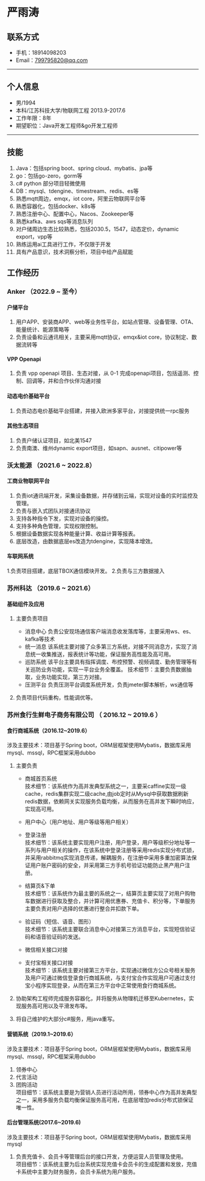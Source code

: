 # 严雨涛

## 联系方式
- 手机：18914098203 
- Email：799795820@qq.com


---

## 个人信息

 - 男/1994 
 - 本科/江苏科技大学/物联网工程 2013.9-2017.6
 - 工作年限：8年
 - 期望职位：Java开发工程师&go开发工程师

---

## 技能
1.  Java：包括spring boot、spring cloud、mybatis、jpa等
2.  go：包括go-zero，gorm等
3.  c# python 部分项目轻微使用
4.  DB：mysql、tdengine、timestream、redis、es等
5.  熟悉mqtt周边，emqx，iot core，阿里云物联网平台等
6.  熟悉容器化，包括docker、k8s等
7.  熟悉注册中心、配置中心，Nacos、Zookeeper等
8.  熟悉kafka、aws sqs等消息队列
9.  对户储周边生态比较熟悉，包括2030.5，1547，动态定价，dynamic export，vpp等
10.  熟练运用ai工具进行工作，不仅限于开发
11.  具有产品意识，技术洞察分析，项目中给产品赋能


## 工作经历

### Anker （2022.9 ~ 至今）
#### 户储平台
1. 用户APP、安装商APP、web等业务性平台，如站点管理、设备管理、OTA、能量统计、能源策略等
2. 负责设备和云通讯相关，主要采用mqtt协议，emqx&iot core，协议制定、数据流转等
   
#### VPP Openapi
1. 负责 vpp openapi 项目、生态对接，从 0-1 完成openapi项目，包括遥测、控制、回调等，并和合作伙伴沟通对接
   
#### 动态电价基础平台
1. 负责动态电价基础平台搭建，并接入欧洲多家平台，对接提供统一rpc服务

#### 其他生态项目
1. 负责户储认证项目，如北美1547
2. 负责南澳、维州dynamic export项目，如sapn、ausnet、citipower等


### 沃太能源 （2021.6 ~ 2022.8）
#### 工商业物联网平台
1. 负责iot通讯端开发，采集设备数据，并存储到云端，实现对设备的实时监控及管理。
2. 负责与嵌入式团队对接通讯协议
3. 支持各种指令下发，实现对设备的操控。
4. 支持多种角色管理，实现权限控制。
5. 根据设备数据实现各种能量计算、收益计算等报表。
6. 底层改造，由数据底层es改造为tdengine，实现降本增效。

#### 车联网系统
1.负责项目搭建，底层TBOX通信模块开发。
2.负责与三方数据接入

### 苏州科达 （2019.6 ~ 2021.6）
#### 基础组件及应用
1. 主要负责项目
   - 消息中心
     负责公安现场通信客户端消息收发落库等，主要采用ws、es、kafka等技术
   - 统一消息
     该系统主要对接了众多第三方系统，对接不同消息方，实现了消息统一收集推送，报表统计等功能，保证服务高性能及高可用。
   - 巡防系统
     该平台主要具有指挥调度、布控预警、视频调度、勤务管理等有关巡防业务功能，实现一平台业务全覆盖。
     技术细节：主要负责数据抽取，业务功能实现，第三方对接。
   - 压测平台
     负责压测平台调度系统开发，负责jmeter脚本解析，ws通信等
     
2. 负责项目代码重构，性能调优等。

### 苏州食行生鲜电子商务有限公司 （ 2016.12 ~ 2019.6 ）

#### 食行商城系统（2016.12~2019.6）

涉及主要技术：项目基于Spring boot，ORM层框架使用Mybatis，数据库采用mysql、mssql，RPC框架采用dubbo
1. 主要负责
   - 商城首页系统   
     技术细节：该系统作为高并发典型系统之一，主要采caffine实现一级cache，redis集群实现二级cache,由job定时从Mysql中获取数据刷新redis数据，依赖网关实现服务负载均衡，从而服务在高并发下瞬时响应，实现高可用。
     
   - 用户中心（用户地址、用户等级等用户相关）
   - 登录注册  
     技术细节：该系统主要实现用户注册，用户登录，用户等级积分地址等一系列与用户相关的操作，在该系统中登录注册等采用redis实现分布式锁，并采用rabbitmq实现消息传递，解耦服务，在注册中采用多重加密算法保证用户账户密码的安全，并采用第三方手机号验证功能防止黑产用户注册。
     
   - 结算页&下单  
     技术细节：该系统作为最主要的系统之一，结算页主要实现了对用户购物车数据进行获取及整合，并计算可用优惠券、充值卡、积分等，下单服务主要负责对用户选择的优惠进行整合并扣款下单。
     
   - 验证码（短信、语音、图形）  
     技术细节：该系统主要联合消息中心对接第三方消息平台，实现短信验证码和语音验证码的发送。
     
   - 微信相关接口对接  
   - 支付宝相关接口对接  
     技术细节：该系统主要对接第三方平台，实现通过微信方公众号相关服务及用户可通过微信登录食行商城系统，与支付宝合作实现用户可通过支付宝小程序实现登录，从而在第三方平台中正常使用食行商城系统。
     
2. 协助架构工程师完成服务容器化，并将服务从物理机迁移至Kubernetes，实现服务高可用以及平滑发布等。
3. 将自己维护的大部分c#服务，用java重写。

#### 营销系统（2019.1~2019.6）
涉及主要技术：项目基于Spring boot，ORM层框架使用Mybatis，数据库采用mysql、mssql，RPC框架采用dubbo
1. 领券中心
2. 代言活动
3. 团购活动  
  项目细节：该系统主要是为营销人员进行活动所用，领券中心作为高并发典型之一，采用多服务负载均衡保证服务高可用，在底层增加redis分布式锁保证唯一性。

#### 后台管理系统(2017.6~2019.6)  
涉及主要技术：项目基于Spring boot，ORM层框架使用Mybatis，数据库采用mysql
1. 负责充值卡、会员卡等管理后台的接口开发，方便运营人员管理及使用。  
   项目细节：该系统主要为后台系统实现充值卡会员卡的生成配置和发放，充值卡系统中主要为财务服务，会员卡系统为用户服务。

